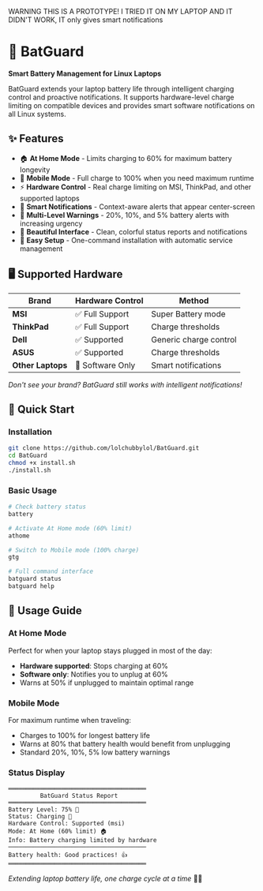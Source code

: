 
WARNING THIS IS A PROTOTYPE!
I TRIED IT ON MY LAPTOP AND IT DIDN'T WORK, IT only gives smart notifications

# 🔋 BatGuard

**Smart Battery Management for Linux Laptops**

BatGuard extends your laptop battery life through intelligent charging control and proactive notifications. It supports hardware-level charge limiting on compatible devices and provides smart software notifications on all Linux systems.

## ✨ Features

- 🏠 **At Home Mode** - Limits charging to 60% for maximum battery longevity
- 🚀 **Mobile Mode** - Full charge to 100% when you need maximum runtime
- ⚡ **Hardware Control** - Real charge limiting on MSI, ThinkPad, and other supported laptops
- 🎯 **Smart Notifications** - Context-aware alerts that appear center-screen
- 🔔 **Multi-Level Warnings** - 20%, 10%, and 5% battery alerts with increasing urgency
- 🎨 **Beautiful Interface** - Clean, colorful status reports and notifications
- 🔧 **Easy Setup** - One-command installation with automatic service management

## 🖥️ Supported Hardware

| Brand | Hardware Control | Method |
|-------|-----------------|--------|
| **MSI** | ✅ Full Support | Super Battery mode |
| **ThinkPad** | ✅ Full Support | Charge thresholds |
| **Dell** | ✅ Supported | Generic charge control |
| **ASUS** | ✅ Supported | Charge thresholds |
| **Other Laptops** | 📱 Software Only | Smart notifications |

*Don't see your brand? BatGuard still works with intelligent notifications!*

## 🚀 Quick Start

### Installation

```bash
git clone https://github.com/lolchubbylol/BatGuard.git
cd BatGuard
chmod +x install.sh
./install.sh
```

### Basic Usage

```bash
# Check battery status
battery

# Activate At Home mode (60% limit)
athome

# Switch to Mobile mode (100% charge)
gtg

# Full command interface
batguard status
batguard help
```

## 📖 Usage Guide

### At Home Mode
Perfect for when your laptop stays plugged in most of the day:
- **Hardware supported**: Stops charging at 60%
- **Software only**: Notifies you to unplug at 60%
- Warns at 50% if unplugged to maintain optimal range

### Mobile Mode  
For maximum runtime when traveling:
- Charges to 100% for longest battery life
- Warns at 80% that battery health would benefit from unplugging
- Standard 20%, 10%, 5% low battery warnings

### Status Display

```
═══════════════════════════════════════
         BatGuard Status Report         
═══════════════════════════════════════
Battery Level: 75% 🔋
Status: Charging 🔌
Hardware Control: Supported (msi)
Mode: At Home (60% limit) 🏠
Info: Battery charging limited by hardware
───────────────────────────────────────
Battery health: Good practices! 👍
═══════════════════════════════════════
```

*Extending laptop battery life, one charge cycle at a time* 🔋✨
